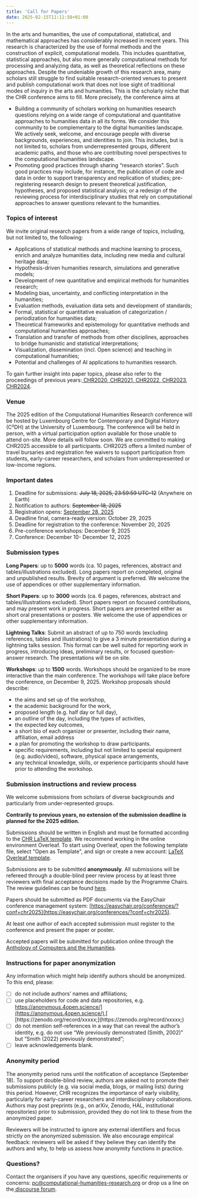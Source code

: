 ```yaml
---
title: 'Call for Papers'
date: 2025-02-15T11:11:58+01:00
---
```


In the arts and humanities, the use of computational, statistical, and mathematical approaches has considerably increased in recent years. This research is characterized by the use of formal methods and the construction of explicit, computational models. This includes quantitative, statistical approaches, but also more generally computational methods for processing and analyzing data, as well as theoretical reflections on these approaches. Despite the undeniable growth of this research area, many scholars still struggle to find suitable research-oriented venues to present and publish computational work that does not lose sight of traditional modes of inquiry in the arts and humanities. This is the scholarly niche that the CHR conference aims to fill. More precisely, the conference aims at

- Building a community of scholars working on humanities research questions relying on a wide range of computational and quantitative approaches to humanities data in all its forms. We consider this community to be complementary to the digital humanities landscape. We actively seek, welcome, and encourage people with diverse backgrounds, experiences, and identities to join. This includes, but is not limited to, scholars from underrepresented groups, different academic paths, and those who are contributing novel perspectives to the computational humanities landscape.
- Promoting good practices through sharing “research stories”. Such good practices may include, for instance, the publication of code and data in order to support transparency and replication of studies; pre-registering research design to present theoretical justification, hypotheses, and proposed statistical analysis; or a redesign of the reviewing process for interdisciplinary studies that rely on computational approaches to answer questions relevant to the humanities.

### Topics of interest

We invite original research papers from a wide range of topics, including, but not limited to, the following:

- Applications of statistical methods and machine learning to process, enrich and analyze humanities data, including new media and cultural heritage data;
- Hypothesis-driven humanities research, simulations and generative models;
- Development of new quantitative and empirical methods for humanities research;
- Modeling bias, uncertainty, and conflicting interpretation in the humanities;
- Evaluation methods, evaluation data sets and development of standards;
- Formal, statistical or quantitative evaluation of categorization / periodization for humanities data;
- Theoretical frameworks and epistemology for quantitative methods and computational humanities approaches;
- Translation and transfer of methods from other disciplines, approaches to bridge humanistic and statistical interpretations;
- Visualization, dissemination (incl. Open science) and teaching in computational humanities;
- Potential and challenges of AI applications to humanities research.

To gain further insight into paper topics, please also refer to the proceedings of previous years:[ ](http://ceur-ws.org/Vol-2723/)[CHR2020](http://ceur-ws.org/Vol-2723/),[ ](http://ceur-ws.org/Vol-2989/)[CHR2021](http://ceur-ws.org/Vol-2989/),[ ](https://ceur-ws.org/Vol-3290/)[CHR2022](https://ceur-ws.org/Vol-3290/),[ ](https://ceur-ws.org/Vol-3558/)[CHR2023](https://ceur-ws.org/Vol-3558/), [CHR2024](https://2024.computational-humanities-research.org/cfp/).

### Venue

The 2025 edition of the Computational Humanities Research conference will be hosted by Luxembourg Centre for Contemporary and Digital History (C²DH) at the University of Luxembourg. The conference will be held in person, with a virtual participation option available for those unable to attend on-site. More details will follow soon. We are committed to making CHR2025 accessible to all participants. CHR2025 offers a limited number of travel bursaries and registration fee waivers to support participation from students, early-career researchers, and scholars from underrepresented or low-income regions.

### Important dates

1. Deadline for submissions: ~~July 18, 2025, 23:59:59 UTC-12~~ (Anywhere on Earth)
2. Notification to authors: ~~September 18, 2025~~
3. Registration opens: [September 28, 2025](../venue/registration/)
4. Deadline final, camera-ready version: October 29, 2025
5. Deadline for registration to the conference: November 20, 2025
6. Pre-conference workshops: December 9, 2025
7. Conference: December 10- December 12, 2025

### Submission types

**Long Papers**: up to **5000** words (ca. 10 pages, references, abstract and tables/illustrations excluded). Long papers report on completed, original and unpublished results. Brevity of argument is preferred. We welcome the use of appendices or other supplementary information.

**Short Papers**: up to **3000** words (ca. 6 pages, references, abstract and tables/illustrations excluded). Short papers report on focused contributions, and may present work in progress. Short papers are presented either as short oral presentations or posters. We welcome the use of appendices or other supplementary information.

**Lightning Talks**: Submit an abstract of up to 750 words (excluding references, tables and illustrations) to give a 3 minute presentation during a lightning talks session. This format can be well suited for reporting work in progress, introducing ideas, preliminary results, or focused question-answer research. The presentations will be on site.

**Workshops**: up to **1500** words. Workshops should be organized to be more interactive than the main conference. The workshops will take place before the conference, on December 9, 2025. Workshop proposals should describe:

- the aims and set up of the workshop,
- the academic background for the work,
- proposed length (e.g. half day or full day),
- an outline of the day, including the types of activities,
- the expected key outcomes,
- a short bio of each organizer or presenter, including their name, affiliation, email address
- a plan for promoting the workshop to draw participants.
- specific requirements, including but not limited to special equipment (e.g. audio/video), software, physical space arrangements,
- any technical knowledge, skills, or experience participants should have prior to attending the workshop.

### Submission instructions and review process

We welcome submissions from scholars of diverse backgrounds and particularly from under-represented groups.

**Contrarily to previous years, no extension of the submission deadline is planned for the 2025 edition.**

Submissions should be written in English and must be formatted according to the [CHR LaTeX template](https://anthology.ach.org/resources/anthology-ch.zip). We recommend working in the online environment Overleaf. To start using Overleaf, open the following template file, select "Open as Template", and sign or create a new account: [LaTeX Overleaf template](https://www.overleaf.com/latex/templates/ach-proceedings-paper-template/znmzmfngrwpd).

Submissions are to be submitted **anonymously**. All submissions will be refereed through a double-blind peer review process by at least three reviewers with final acceptance decisions made by the Programme Chairs. The review guidelines can be found [here](/reviewer-instructions).

Papers should be submitted as PDF documents via the EasyChair conference management system: [https://easychair.org/conferences/?conf=chr2025](https://easychair.org/conferences/?conf=chr2025).

At least one author of each accepted submission must register to the conference and present the paper or poster.

Accepted papers will be submitted for publication online through the [Anthology of Computers and the Humanities](https://anthology.ach.org/).

### Instructions for paper anonymization

Any information which might help identify authors should be anonymized. To this end, please:

- [ ] do not include authors’ names and affiliations;
- [ ] use placeholders for code and data repositories, e.g.[ ](https://anonymous.4open.science/)[https://anonymous.4open.science/](https://anonymous.4open.science/),[ ](https://zenodo.org/record/xxxxx;)[https://zenodo.org/record/xxxxx;](https://zenodo.org/record/xxxxx;)
- [ ] do not mention self-references in a way that can reveal the author’s identity, e.g. do not use “We previously demonstrated (Smith, 2002)” but “Smith (2022) previously demonstrated”;
- [ ] leave acknowledgements blank.

### Anonymity period

The anonymity period runs until the notification of acceptance (September 18). To support double-blind review, authors are asked not to promote their submissions publicly (e.g. via social media, blogs, or mailing lists) during this period. However, CHR recognizes the importance of early visibility, particularly for early-career researchers and interdisciplinary collaborations. Authors may post preprints (e.g., on arXiv, Zenodo, HAL, institutional repositories) prior to submission, provided they do not link to these from the anonymized paper.

Reviewers will be instructed to ignore any external identifiers and focus strictly on the anonymized submission. We also encourage empirical feedback: reviewers will be asked if they believe they can identify the authors and why, to help us assess how anonymity functions in practice.

### Questions?

Contact the organisers if you have any questions, specific requirements or concerns: [pc@computational-humanities-research.org](mailto:pc@computational-humanities-research.org "mailto:pc@computational-humanities-research.org") or drop us a line on the[ ](https://discourse.computational-humanities-research.org)[discourse forum](https://discourse.computational-humanities-research.org).


